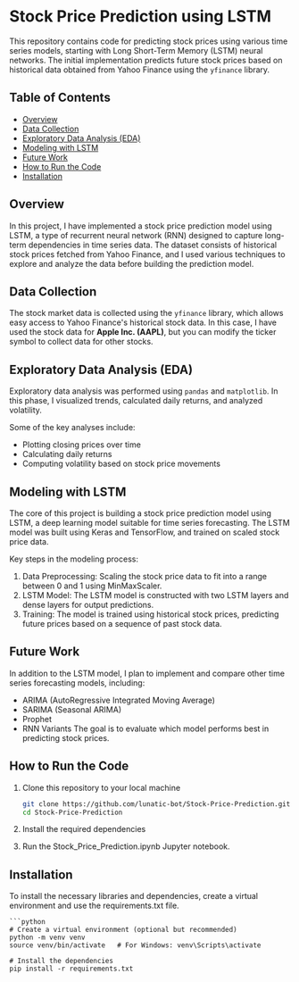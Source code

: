 # Stock Price Prediction using LSTM

This repository contains code for predicting stock prices using various time series models, starting with Long Short-Term Memory (LSTM) neural networks. The initial implementation predicts future stock prices based on historical data obtained from Yahoo Finance using the `yfinance` library.

## Table of Contents

- [Overview](#overview)
- [Data Collection](#data-collection)
- [Exploratory Data Analysis (EDA)](#exploratory-data-analysis-eda)
- [Modeling with LSTM](#modeling-with-lstm)
- [Future Work](#future-work)
- [How to Run the Code](#how-to-run-the-code)
- [Installation](#installation)

## Overview

In this project, I have implemented a stock price prediction model using LSTM, a type of recurrent neural network (RNN) designed to capture long-term dependencies in time series data. The dataset consists of historical stock prices fetched from Yahoo Finance, and I used various techniques to explore and analyze the data before building the prediction model.

## Data Collection

The stock market data is collected using the `yfinance` library, which allows easy access to Yahoo Finance's historical stock data. In this case, I have used the stock data for **Apple Inc. (AAPL)**, but you can modify the ticker symbol to collect data for other stocks.

## Exploratory Data Analysis (EDA)

Exploratory data analysis was performed using `pandas` and `matplotlib`. In this phase, I visualized trends, calculated daily returns, and analyzed volatility.

Some of the key analyses include:

- Plotting closing prices over time
- Calculating daily returns
- Computing volatility based on stock price movements

## Modeling with LSTM

The core of this project is building a stock price prediction model using LSTM, a deep learning model suitable for time series forecasting. The LSTM model was built using Keras and TensorFlow, and trained on scaled stock price data.

Key steps in the modeling process:

1. Data Preprocessing: Scaling the stock price data to fit into a range between 0 and 1 using MinMaxScaler.
2. LSTM Model: The LSTM model is constructed with two LSTM layers and dense layers for output predictions.
3. Training: The model is trained using historical stock prices, predicting future prices based on a sequence of past stock data.

## Future Work

In addition to the LSTM model, I plan to implement and compare other time series forecasting models, including:

- ARIMA (AutoRegressive Integrated Moving Average)
- SARIMA (Seasonal ARIMA)
- Prophet
- RNN Variants
  The goal is to evaluate which model performs best in predicting stock prices.

## How to Run the Code

1. Clone this repository to your local machine

   ```bash
   git clone https://github.com/lunatic-bot/Stock-Price-Prediction.git
   cd Stock-Price-Prediction

   ```

2. Install the required dependencies
3. Run the Stock_Price_Prediction.ipynb Jupyter notebook.

## Installation

To install the necessary libraries and dependencies, create a virtual environment and use the requirements.txt file.

    ```python
    # Create a virtual environment (optional but recommended)
    python -m venv venv
    source venv/bin/activate   # For Windows: venv\Scripts\activate

    # Install the dependencies
    pip install -r requirements.txt
